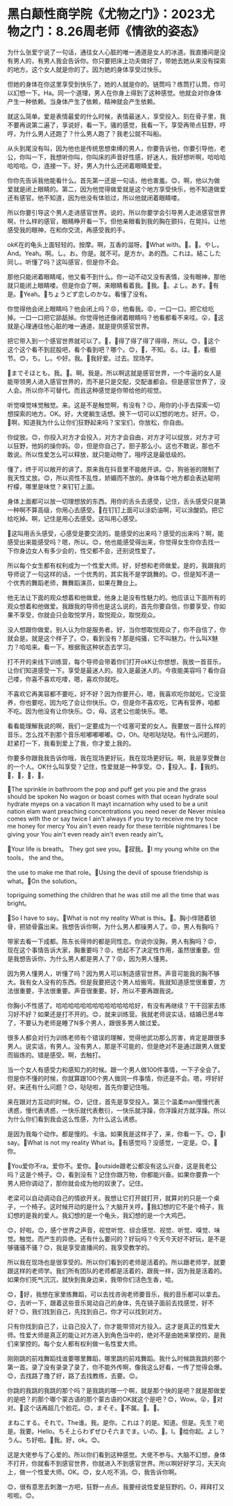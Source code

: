 # 黑白颠性商学院《尤物之门》：2023尤物之门：8.26周老师《情欲的姿态》

为什么张爱宁说了一句话，通往女人心脏的唯一通道是女人的冰道。我直播间是没有男人的，有男人我会告诉你。你只要把床上功夫做好了，带她去她从来没有探索的地方。这个女人就是你的了。因为她的身体享受过快乐。

但她的身体在你这里享受到快乐了，她的人就是你的。链筒吗？练筒打认筒，你可以幻想一下。Ha。同一个道理，男人在你身上得到了这种感觉。他就会对你身体产生一种依赖。当身体产生了依赖，精神就会产生依赖。

就这么简单。爱是表情最爱的什么时候，表情最迷人，享受投入。刻在骨子里，我不要再说第二遍了，享说好，看一下。骚的感觉，我看一下。享受再带点狂野，哼哼，为什么男人还跑了？什么男人跑了？我老公就不叫船。

从头到尾没有叫，因为他也是传统思想束缚的男人，你要告诉他，你要引导他，老公，你叫一下，我想听你叫，你叫床的声音好性感，好迷人，我好想听啊，哈哈哈哈哈哈。😊，连接一下。好，男人为什么还闭着眼睛爱爱。

你你先告诉我他能看什么。首先第一还是一句话，他也害羞。😊，啊，他以为做爱就是闭上眼睛的。第二，因为他觉得做爱就是这个地方享受快乐，他不知道做爱还有感官。他不知道，因为他没有体验过，所以他就闭着眼睛喽。

所以你要引导这个男人走进感官世界。说的，所以你要学会引导男人走进感官世界啊，什么样的感官，眼睛睁开看一下。但他亲眼看到我的胸在颤抖，在晃抖。让他感受我的眼神，在和你交流，再感受我的手。

okK在的龟头上面轻轻的。按摩。啊，互香的滋呀。🎼What with。🎼。🎼。やし。And。Yeah。啊。し。お。你是。就不可。是方か。あ的西。これは。結こした同し。听懂了吗？这叫感官，但是你不会。

那他只能闭着眼睛喏，他又看不到什么。你一动不动又没有表情，没有眼神，那他就只能闭上眼睛喽。但是你会了啊，来眼睛看着我。🎼我。🎼。よし。あす。🎼有是。🎼Yeah。🎼ちょうどず恋しのかな。看懂了没有。

你觉得他会闭上眼睛吗？他会闭上吗？😡，他看我。😡，一口一口。把它给吃掉。一口一口把它舔舐掉。你觉得他还像闭着眼睛吗？他看都看不来哇。😮，🎼这就是心理通往他心脏的唯一通道，就是提供感官世界。

把它带入到一个感官世界就可以了。🎼，🎼得了得了得了得得，所以。😊，🎼这个这个这个看不到屁股吧，看个看到吧？哪个。😊，🎼，不知。る。は。🎼，看细节。😊，ち。し。や好。我。🎼我好爱。过去。现场学。

🎼までそほとも。我。🎼。啊。我是。所以啊这就是感官世界，一个牛逼的女人是能带领男人进入感官世界的，而不是只是交配，交配谁都会。但是感官世界了，没人会。所以你不可替代。而且这种感觉是你带给他的视觉。

听觉嗅觉味觉触觉。来。这是不是触觉啊，有没有？😔，用你的小手去探索一切想探索的地方。OK。好，大佬躺生话想。换下一切可以幻想的地方。好开。😊，🎼啊，知道我为什么让你们狂野起来吗？宝宝们，你放松，你自由。

你绽放。😊，你投入对方才会投入，对方才会自由，对方才可以绽放，对方才可以狂野，他妈的操你妈。😡，但是你自己了。胆子那么小。这也不敢说，那也不敢说。所以性爱怎么可以释放，就只能动物了。哦哼这是最低级的。

懂了，终于可以敞开的讲了。原来我在抖音里不能敞开讲。😊，狗爸爸的限制了我天性丈放。😊，所以资性不乱性，娇媚而不放的。身体每个地方都会表达聪明柠檬，哪里是味觉？来钉钉上面。

身体上面都可以放一切理想放的东西。用你的舌头去感受，记住，舌头感受只是第一种啊不算高级，你用心去感受。🎼在钉钉上面可以涂奶油啊，可以涂酸奶。把它给吃掉。啊，记住是用心去感受。这叫用心感受。

🎼这叫用舌头感受，心感受是要交流的。能感受的出来吗？感受的出来吗？啊，能感受出来能感受吗？嗯，所以。😊，他也能感受得出来，你觉得女生你你去找一下你身边女人有多少会的，性交都不会，还别说性爱了。

所以每个女生都有权利成为一个性爱大师。好，好想和老师做爱。是的，我跟我的导师说了一句这样的话，一个优秀的，其实我不是学跳舞的。😊，但是知不道一个优秀的舞蹈老师，舞舞蹈演员，如果在舞台上。

他无法让下面的观众想着和他做爱。他身上是没有性魅力的。他应该让下面所有的观众想着和他做爱。我跟我的导师也是这么说的，首先你要自信，你要享受，你如果不享受，你就会只会取悦学月，取悦观众，取悦观众。

没人想跟你做爱。别人认为你是服务者。好，当你想取悦观众了，你不自信了，你就会是。就是这个样子了。😊，看到没有？那是纯骚，它不叫魅力。什么叫X魅力？哈哈来。看一下。根据我这种状态去学习。

打不开的来线下训练营，每个导师会带着你们打开okK让你想想，我放一首音乐，让你们知道感受一下。享受是最迷人的。投入是最迷人的。今夜能美容吗？看你自己喽，你喜不喜欢吃喽，嗯，喜欢你就吃。

不喜欢它再美容都不要吃，好不好？因为你要开心，嗯，我喜欢吃你就吃，它没营养，你也要吃，因为吃了会让你快乐。😊，但是你不喜欢吃，它再有营养，咱都不吃。因为他没有让你快乐。😊，母。这老公也能快乐。嗯。

看看能理解我说的啊，我们一定要成为一个哇塞可爱的女人。我要放一首什么样的音乐，怎么找不到那个音乐啦嘟嘟嘟嘟。😊，Oh。哒啦哒哒哒。有什么问题的，赶紧打一下，我看到爱上了我，你才爱上我的。

你要多你跟我我告诉你哦，我在现场更好玩，我在现场更好玩。啊，我是享受舞台的一个人。OK什么叫享受？记住，性爱就是一种享受。😊，🎼投入。🎼，🎼我的。🎼，🎼，🎼，🎼。

🎼The sprinkle in bathroom the pop and puff get you pie and the grass should be spoken No wagon or boast comes with that ocean hydrate soul hydrate myeps on a vacation It mayt incarnation why used to be a unit nation elam want preaching concentrations you need never de Never mislea comes with the or say twice I ain't always if you try to receive me try toce me honey for mercy You ain't even ready for these terrible nightmares I be giving your You ain't even ready ain't even ready ain't。

🎼Your life is breath。 They got see you。🎼寂我。🎼I my young white on the tools， the and the。

 the use to make me that role。🎼Using the devil of spouse friendship is what。🎼On the solution。

 topriguing something the children that he was still me all the time that was bright。

🎼So I have to say。🎼What is not my reality What is this。🎼。胸小伴随着锁骨，把锁骨露出来。我想告诉你啊，为什么男人都操男人了。😡，男人有胸吗？

带家去看一下成都。陈东长得帅的都是同性恋。你说你没胸，男人有胸吗？😡，现在这个事情告诉大家，胸重要吗？😡，他起不了决定性作用，虽然很重要。但是我想告诉你，为什么男人都是男人了？😡，因为男人懂男。

因为男人懂男人，听懂了吗？因为男人可以制造感官世界。声音可能我的胸不够大。我有女人没有的东西。但是我要把这个男人给搬弯。我就知道感觉很重要，方法很重要，手法很重要。声音很重要。好，所以不要再跟我说。

你胸小不性感了。哈哈哈哈哈哈哈哈哈哈哈哈哈好，有没有再继续？干干回家去练习好不好？如果还是打不开的。😊，就来训练营。我就老师说实话，结婚已思4年了，不要认为老师是睡了N多个男人，跟很多男人做过爱。

很多人都会对行为训练老师有个错误的理解，觉得他武功那么厉害，肯定是跟很多男人。说实话，有男人。没有男人，那是不可能的，但是绝对不是通过跟男人做爱而锻炼的。错是感受。啊，去触打。

当一个女人有感受力和感知力的时候。跟一个男人做100件事情，一下子全会了。但是你不懂的时候，你就算跟100个男人做同一件事情，你还是不会。嗯，哼好好好。来还有什么问题？😊，哒哒啦，首先你要记住哦。

来在跟对方互动的时候。😊，记住，首先是享受投入。第三个温柔man慢慢代表诱惑，慢代表诱惑，一快乐就代表敷衍，一快乐就浮躁，你浮躁对方就浮躁。所以为什么你们看到我会这么性感，为什么这么诱惑。

是因为我每个动作。都是慢的。卡油。如果我是这样子了，来，你看一下。😊，🎼I say。🎼What is not my reality What is。🎼有感觉吗？没感觉，一定是。😊，🎼你。

🎼You爱你不ra。爱你不。爱你。🎼outside跟老公都没有这么兴奋，这是我老公吗？这是个椅子。😊，看到没有？记住你跟万物，你都能兴奋。如果你要靠一个男人把你调动了，那你就会成为他的奴隶了。记住。

老梁可以自动调动自己的情欲开关。我想让它打开就打开，就算对的只是一个桌子，一个椅子。这时候开动的是什么？大脑开关哼。🎼我幻想的它不是个椅子，我幻想的是我的爱人。我幻想的是一个龟头，我幻想的是一个大鸡巴。

😊，好啦。😊，感个世界之声音，视觉听觉、综合感觉、视觉、听觉、嗅觉、味觉。触觉。而产生的异绝。还有什么要问的？好玩吗？今天今天好不好玩，是不是够骚骚不骚？😊，我是享受直播间的，我享受教学的。

所以我在现场也是很享受的。所以你们看到的老师是活着的。所以跟老师学，就要跟这样的老师学。我们所有团队的老师都是活着的，跟我一样，因为我是活着的。如果你们死气沉沉，就快到我身边来，我带你们活色生香，哈。

😊，🎼好，我想在家里练舞蹈，可以去找咨询老师要音乐，我的音乐都可以拿去。😊，去听一下，跟着这些音乐晃动自己的身体，先在镜子面前去找感觉，好不好？😊，我们找到自己，先找到自己，你才可以找到对方。

只有你找到自己了，让自己投入了，你才能带领对方投入。这才是真正的性爱大师。性爱大师是真正的能让对方进入到角色当中的，绝对不是由她来掌控的，是我们来掌控的。每个女人都有权利做一名性爱大师。

刚刚跳的前戏舞蹈找谁要哪里舞蹈，哪里跳的前戏舞蹈。我什么时候跳我跳的那个第一首。录了没有录录了录了，你不能外传啊，像我这么好看，一传了觉得会爆。😊，去找路了撸了好，路了去找教练，去要。😊。

你跳的我跳的我跳的那个吗？是我跳的哪一个啊，就是那个快的是吧？就是那做爱的是吧？的那个哪个蒙古语的那个蒙古语的OK就这个是吧？😊，Wow。😮，🎼对对。🎼这个话再超几个脸花。😊，まそそ。🎼不属。🎼。🎼。

まねこする。それで。The谁。我。是你。これは？的是。知道。但是。先生？呃是。我要。Hello。ちそ上らわずぜひそ六までま。いの。🎼。I。🎼给你起。よし？うん。ち好啦。🎼我。好，ok。😊。

这是大佬参与了心爱的。所以你们看到这种感觉。大佬不参与。大脑不幻想，身体不打开，你就看不到感官世界，你就进入不到感官世界。所以啊好好学习，天天向上，做一个性爱大师。OK。😊，女人吃不消。😊，我告诉你啊。

😊，很有意思去刺激一方吧，狂野一点点。我要经说性爱是狂野的。O，拜拜打又啦啦。😊。